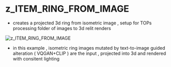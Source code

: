 # z_ITEM_RING_FROM_IMAGE
- creates a projected 3d ring from isometric image , setup for TOPs processing folder of images to 3d relit renders

![z_ITEM_RING_FROM_IMAGE](https://raw.githubusercontent.com/CorvaeOboro/zenv/master/hip/z_ITEM_RING_FROM_IMAGE/z_ITEM_RING_FROM_IMAGE.jpg?raw=true "z_ITEM_RING_FROM_IMAGE")

- in this example , isometric ring images mutated by text-to-image guided alteration ( VQGAN+CLIP ) are the input , projected into 3d and rendered with consitent lighting 